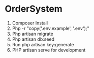 # OrderSystem

1. Composer Install
2. Php -r "copy('.env.example', '.env');"
3. Php artisan migrate
4. Php artisan db:seed
5. Run php artisan key:generate
6. PHP artisan serve for development
